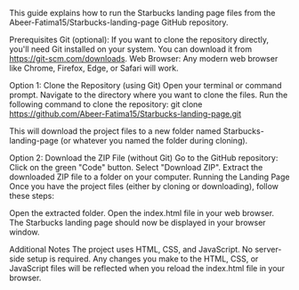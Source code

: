 This guide explains how to run the Starbucks landing page files from the Abeer-Fatima15/Starbucks-landing-page GitHub repository.

Prerequisites
Git (optional): If you want to clone the repository directly, you'll need Git installed on your system. You can download it from https://git-scm.com/downloads.
Web Browser: Any modern web browser like Chrome, Firefox, Edge, or Safari will work.

Option 1: Clone the Repository (using Git)
Open your terminal or command prompt.
Navigate to the directory where you want to clone the files.
Run the following command to clone the repository:
git clone https://github.com/Abeer-Fatima15/Starbucks-landing-page.git

This will download the project files to a new folder named Starbucks-landing-page (or whatever you named the folder during cloning).

Option 2: Download the ZIP File (without Git)
Go to the GitHub repository:
Click on the green "Code" button.
Select "Download ZIP".
Extract the downloaded ZIP file to a folder on your computer.
Running the Landing Page
Once you have the project files (either by cloning or downloading), follow these steps:

Open the extracted folder.
Open the index.html file in your web browser.
The Starbucks landing page should now be displayed in your browser window.

Additional Notes
The project uses HTML, CSS, and JavaScript. No server-side setup is required.
Any changes you make to the HTML, CSS, or JavaScript files will be reflected when you reload the index.html file in your browser.
